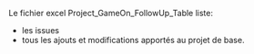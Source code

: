 ﻿Le fichier excel Project_GameOn_FollowUp_Table liste:

- les issues
- tous les ajouts et modifications apportés au projet de base.
